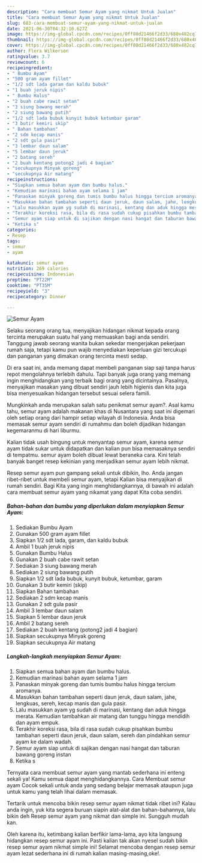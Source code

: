 ```yaml
---
description: "Cara membuat Semur Ayam yang nikmat Untuk Jualan"
title: "Cara membuat Semur Ayam yang nikmat Untuk Jualan"
slug: 683-cara-membuat-semur-ayam-yang-nikmat-untuk-jualan
date: 2021-06-30T04:32:10.627Z
image: https://img-global.cpcdn.com/recipes/0ff80d21466f2d33/680x482cq70/semur-ayam-foto-resep-utama.jpg
thumbnail: https://img-global.cpcdn.com/recipes/0ff80d21466f2d33/680x482cq70/semur-ayam-foto-resep-utama.jpg
cover: https://img-global.cpcdn.com/recipes/0ff80d21466f2d33/680x482cq70/semur-ayam-foto-resep-utama.jpg
author: Flora Wilkerson
ratingvalue: 3.7
reviewcount: 6
recipeingredient:
- " Bumbu Ayam"
- "500 gram ayam fillet"
- "1/2 sdt lada garam dan kaldu bubuk"
- "1 buah jeruk nipis"
- " Bumbu Halus"
- "2 buah cabe rawit setan"
- "3 siung bawang merah"
- "2 siung bawang putih"
- "1/2 sdt lada bubuk kunyit bubuk ketumbar garam"
- "3 butir kemiri skip"
- " Bahan tambahan"
- "2 sdm kecap manis"
- "2 sdt gula pasir"
- "3 lembar daun salam"
- "5 lembar daun jeruk"
- "2 batang sereh"
- "2 buah kentang potong2 jadi 4 bagian"
- "secukupnya Minyak goreng"
- "secukupnya Air matang"
recipeinstructions:
- "Siapkan semua bahan ayam dan bumbu halus."
- "Kemudian marinasi bahan ayam selama 1 jam"
- "Panaskan minyak goreng dan tumis bumbu halus hingga tercium aromanya."
- "Masukkan bahan tambahan seperti daun jeruk, daun salam, jahe, lengkuas, sereh, kecap manis dan gula pasir."
- "Lalu masukkan ayam yg sudah di marinasi, kentang dan aduk hingga merata. Kemudian tambahkan air matang dan tunggu hingga mendidih dan ayam empuk."
- "Terakhir koreksi rasa, bila di rasa sudah cukup pisahkan bumbu tambahan seperti daun jeruk, daun salam, sereh dan pindahkan semur ayam ke dalam wadah."
- "Semur ayam siap untuk di sajikan dengan nasi hangat dan taburan bawang goreng instan"
- "Ketika s"
categories:
- Resep
tags:
- semur
- ayam

katakunci: semur ayam 
nutrition: 269 calories
recipecuisine: Indonesian
preptime: "PT22M"
cooktime: "PT35M"
recipeyield: "3"
recipecategory: Dinner

---
```



![Semur Ayam](https://img-global.cpcdn.com/recipes/0ff80d21466f2d33/680x482cq70/semur-ayam-foto-resep-utama.jpg)

Selaku seorang orang tua, menyajikan hidangan nikmat kepada orang tercinta merupakan suatu hal yang memuaskan bagi anda sendiri. Tanggung jawab seorang  wanita bukan sekedar mengerjakan pekerjaan rumah saja, tetapi kamu pun wajib menyediakan keperluan gizi tercukupi dan panganan yang dimakan orang tercinta mesti sedap.

Di era  saat ini, anda memang dapat membeli panganan siap saji tanpa harus repot mengolahnya terlebih dahulu. Tapi banyak juga orang yang memang ingin menghidangkan yang terbaik bagi orang yang dicintainya. Pasalnya, menyajikan masakan yang dibuat sendiri jauh lebih higienis dan kita juga bisa menyesuaikan hidangan tersebut sesuai selera famili. 



Mungkinkah anda merupakan salah satu penikmat semur ayam?. Asal kamu tahu, semur ayam adalah makanan khas di Nusantara yang saat ini digemari oleh setiap orang dari hampir setiap wilayah di Indonesia. Anda bisa memasak semur ayam sendiri di rumahmu dan boleh dijadikan hidangan kegemaranmu di hari liburmu.

Kalian tidak usah bingung untuk menyantap semur ayam, karena semur ayam tidak sukar untuk didapatkan dan kalian pun bisa memasaknya sendiri di tempatmu. semur ayam boleh dibuat lewat beraneka cara. Kini telah banyak banget resep kekinian yang menjadikan semur ayam lebih nikmat.

Resep semur ayam pun gampang sekali untuk dibikin, lho. Anda jangan ribet-ribet untuk membeli semur ayam, tetapi Kalian bisa menyajikan di rumah sendiri. Bagi Kita yang ingin menghidangkannya, di bawah ini adalah cara membuat semur ayam yang nikamat yang dapat Kita coba sendiri.

<!--inarticleads1-->

##### Bahan-bahan dan bumbu yang diperlukan dalam menyiapkan Semur Ayam:

1. Sediakan  Bumbu Ayam
1. Gunakan 500 gram ayam fillet
1. Siapkan 1/2 sdt lada, garam, dan kaldu bubuk
1. Ambil 1 buah jeruk nipis
1. Gunakan  Bumbu Halus
1. Gunakan 2 buah cabe rawit setan
1. Sediakan 3 siung bawang merah
1. Sediakan 2 siung bawang putih
1. Siapkan 1/2 sdt lada bubuk, kunyit bubuk, ketumbar, garam
1. Gunakan 3 butir kemiri (skip)
1. Siapkan  Bahan tambahan
1. Sediakan 2 sdm kecap manis
1. Gunakan 2 sdt gula pasir
1. Ambil 3 lembar daun salam
1. Siapkan 5 lembar daun jeruk
1. Ambil 2 batang sereh
1. Sediakan 2 buah kentang (potong2 jadi 4 bagian)
1. Siapkan secukupnya Minyak goreng
1. Siapkan secukupnya Air matang




<!--inarticleads2-->

##### Langkah-langkah menyiapkan Semur Ayam:

1. Siapkan semua bahan ayam dan bumbu halus.
1. Kemudian marinasi bahan ayam selama 1 jam
1. Panaskan minyak goreng dan tumis bumbu halus hingga tercium aromanya.
1. Masukkan bahan tambahan seperti daun jeruk, daun salam, jahe, lengkuas, sereh, kecap manis dan gula pasir.
1. Lalu masukkan ayam yg sudah di marinasi, kentang dan aduk hingga merata. Kemudian tambahkan air matang dan tunggu hingga mendidih dan ayam empuk.
1. Terakhir koreksi rasa, bila di rasa sudah cukup pisahkan bumbu tambahan seperti daun jeruk, daun salam, sereh dan pindahkan semur ayam ke dalam wadah.
1. Semur ayam siap untuk di sajikan dengan nasi hangat dan taburan bawang goreng instan
1. Ketika s




Ternyata cara membuat semur ayam yang mantab sederhana ini enteng sekali ya! Kamu semua dapat menghidangkannya. Cara Membuat semur ayam Cocok sekali untuk anda yang sedang belajar memasak ataupun juga untuk kamu yang telah lihai dalam memasak.

Tertarik untuk mencoba bikin resep semur ayam nikmat tidak ribet ini? Kalau anda ingin, yuk kita segera buruan siapin alat-alat dan bahan-bahannya, lalu bikin deh Resep semur ayam yang nikmat dan simple ini. Sungguh mudah kan. 

Oleh karena itu, ketimbang kalian berfikir lama-lama, ayo kita langsung hidangkan resep semur ayam ini. Pasti kalian tak akan nyesel sudah bikin resep semur ayam nikmat simple ini! Selamat mencoba dengan resep semur ayam lezat sederhana ini di rumah kalian masing-masing,oke!.

